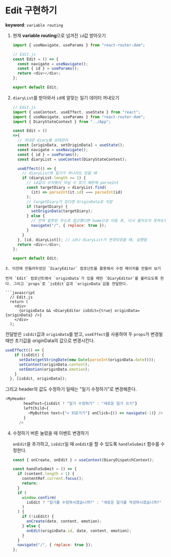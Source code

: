 # Edit 구현하기

**keyword**: `variable routing`

1. 현재 **variable routing**으로 넘겨진 `id`값 받아오기
   
   ```javascript
   import { useNavigate, useParams } from "react-router-dom";
   
   // Edit.js
   const Edit = () => {
     const navigate = useNavigate();
     const { id } = useParams();
     return <div></div>;
   };
   
   export default Edit;
   ```

2. `diaryList`를 받아와서 `id`에 알맞는 일기 데이터 꺼내오기
   
   ```javascript
   // Edit.js
   import { useContext, useEffect, useState } from "react";
   import { useNavigate, useParams } from "react-router-dom";
   import { DiaryStateContext } from "../App";
   
   const Edit = () 
   =>{
     // 꺼내온 diary를 상태관리
     const [originData, setOriginData] = useState();
     const navigate = useNavigate();
     const { id } = useParams();
     const diaryList = useContext(DiaryStateContext);
   
     useEffect(() => {
       // diaryList에 일기가 하나라도 있을 때 
       if (diaryList.length >= 1) {
         // id값이 숫자형이 아닐 수 있기 때문에 parseInt
         const targetDiary = diaryList.find(
           (it) => parseInt(it.id) === parseInt(id)
         );
         // targetDiary가 있다면 OriginData로 저장
         if (targetDiary) {
           setOriginData(targetDiary);
         } else {
           // 만약 잘못된 주소로 접근했다면 home으로 이동 후, 다시 돌아오지 못하도록 설
           navigate("/", { replace: true });
         }
       }
     }, [id, diaryList]); // id나 diaryList가 변경되었을 때, 실행됨
     return <div></div>;
   };
   
   export default Edit;
   ```

```
3. 이전에 만들어두었던 `DiaryEditor` 컴포넌트를 활용해서 수정 페이지를 만들어 보기

먼저 `Edit` 컴포넌트에서 `originData`가 있을 때만 `DiaryEditor`를 불러오도록 한다. 그리고 `props`로 `isEdit`값과 `originData`값을 전달한다.

```javascript
  // Edit.js
  return (
    <div>
      {originData && <DiaryEditor isEdit={true} originData={originData} />}
    </div>
  );
```

   전달받은 `isEdit`값과 `originData`를 받고, `useEffect`를 사용하여 두 `props`가 변경될때만 초기값을 originData의 값으로 변경시킨다.

```javascript
useEffect(() => {
    if (isEdit) {
      setDate(getStringDate(new Date(parseInt(originData.date))));
      setContent(originData.content);
      setEmotion(originData.emotion);
    }
  }, [isEdit, originData]);
```

   그리고 header의 값도 수정하기 일때는 "일기 수정하기"로 변경해준다.

```javascript
<MyHeader
        headText={isEdit ? "일기 수정하기" : "새로운 일기 쓰기"}
        leftChild={
          <MyButton text={"< 뒤로가기"} onClick={() => navigate(-1)} />
        }
      />
```

4. 수정하기 버튼 눌렀을 때 이벤트 변경하기
   
   `onEdit`을 추가하고, `isEdit`일 때 `onEdit`을 할 수 있도록 `handleSubmit` 함수를 수정한다.
   
   ```javascript
   const { onCreate, onEdit } = useContext(DiaryDispatchContext);
   
   const handleSubmit = () => {
     if (content.length < 1) {
       contentRef.current.focus();
       return;
     }
     if (
       window.confirm(
         isEdit ? "일기를 수정하시겠습니까?" : "새로운 일기를 작성하시겠습니까?"
       )
     ) {
       if (!isEdit) {
         onCreate(date, content, emotion);
       } else {
         onEdit(originData.id, date, content, emotion);
       }
     }
     navigate("/", { replace: true });
   };
   ```
